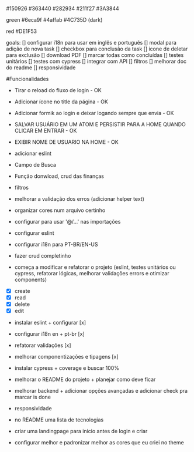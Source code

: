 #150926
#363440
#282934
#211f27
#3A3844

green
#6eca9f
#4affab
#4C735D (dark)

red
#DE1F53

goals:
[] configurar i18n para usar em inglês e português
[] modal para adição de nova task
[] checkbox para conclusão da task
[] icone de deletar para exclusão
[] download PDF
[] marcar todas como concluídas
[] testes unitários
[] testes com cypress
[] integrar com API
[] filtros
[] melhorar doc do readme
[] responsividade

#Funcionalidades

- Tirar o reload do fluxo de login - OK
- Adicionar ícone no title da página - OK
- Adicionar formik ao login e deixar logando sempre que envia - OK

- SALVAR USUÁRIO EM UM ATOM E PERSISTIR PARA A HOME QUANDO CLICAR EM ENTRAR - OK
- EXIBIR NOME DE USUARIO NA HOME - OK
- adicionar eslint

- Campo de Busca
- Função donwload, crud das finanças
- filtros
- melhorar a validação dos erros (adicionar helper text)
- organizar cores num arquivo certinho
- configurar para usar '@/...' nas importações
- configurar eslint
- configurar i18n para PT-BR/EN-US

- fazer crud completinho
- começa a modificar e refatorar o projeto (eslint, testes unitários ou cypress, refatorar lógicas, melhorar validações errors e otimizar components)
- [x] create
- [x] read
- [x] delete
- [x] edit

- instalar eslint + configurar [x]
- configurar i18n en + pt-br [x]
- refatorar validações [x]
- melhorar componentizações e tipagens [x]
- instalar cypress + coverage e buscar 100%
- melhorar o README do projeto + planejar como deve ficar
- melhorar backend + adicionar opções avançadas e adicionar check pra marcar is done
- responsividade


- no README uma lista de tecnologias
- criar uma landingpage para inicio antes de login e criar
- configurar melhor e padronizar melhor as cores que eu criei no theme
